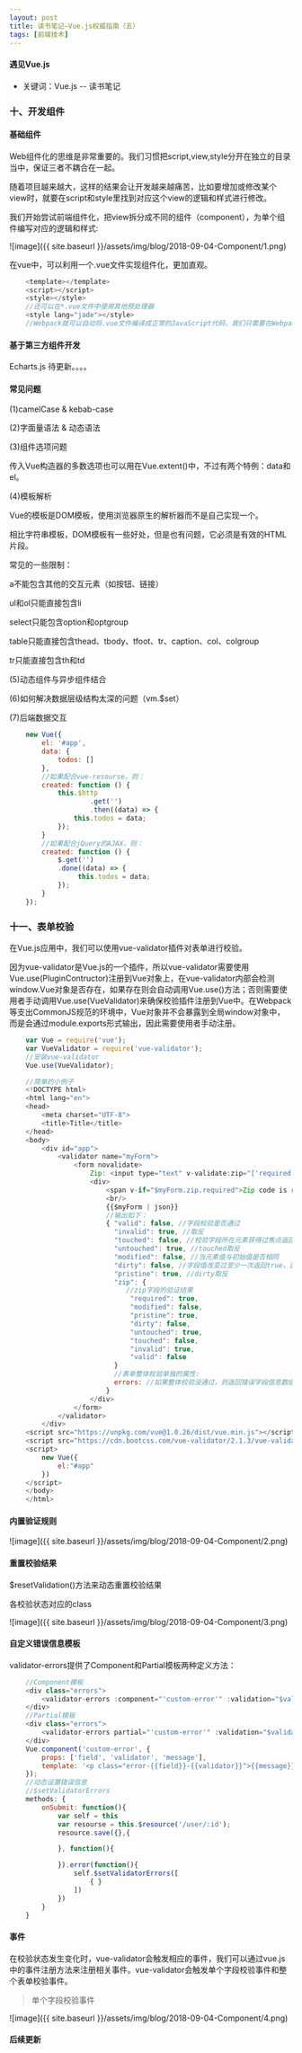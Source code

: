 ```yaml
---
layout: post
title: 读书笔记—Vue.js权威指南（五）
tags: [前端技术]
---
```

#### 遇见Vue.js

* 关键词：Vue.js -- 读书笔记

### 十、开发组件

#### 基础组件

Web组件化的思维是非常重要的。我们习惯把script,view,style分开在独立的目录当中，保证三者不耦合在一起。

随着项目越来越大，这样的结果会让开发越来越痛苦，比如要增加或修改某个view时，就要在script和style里找到对应这个view的逻辑和样式进行修改。

我们开始尝试前端组件化，把view拆分成不同的组件（component），为单个组件编写对应的逻辑和样式:

![image]({{ site.baseurl }}/assets/img/blog/2018-09-04-Component/1.png)

在vue中，可以利用一个.vue文件实现组件化，更加直观。

```javascript
    <template></template>
    <script></script>
    <style></style>
    //还可以在*.vue文件中使用其他预处理器
    <style lang="jade"></style>
    //Webpack就可以自动将.vue文件编译成正常的JavaScript代码，我们只需要在Webpack中配置好vue-loader即可。
```

#### 基于第三方组件开发

Echarts.js 待更新。。。。

#### 常见问题

(1)camelCase & kebab-case

(2)字面量语法 & 动态语法

(3)组件选项问题

传入Vue构造器的多数选项也可以用在Vue.extent()中，不过有两个特例：data和el。

(4)模板解析

Vue的模板是DOM模板，使用浏览器原生的解析器而不是自己实现一个。

相比字符串模板，DOM模板有一些好处，但是也有问题，它必须是有效的HTML片段。

常见的一些限制：

a不能包含其他的交互元素（如按钮、链接）

ul和ol只能直接包含li

select只能包含option和optgroup

table只能直接包含thead、tbody、tfoot、tr、caption、col、colgroup

tr只能直接包含th和td

(5)动态组件与异步组件结合

(6)如何解决数据层级结构太深的问题（vm.$set）

(7)后端数据交互

```javascript
    new Vue({
        el: '#app',
        data: {
            todos: []
        },
        //如果配合vue-resourse，则：
        created: function () {
            this.$http
                    .get('')
                    .then((data) => {
                this.todos = data;
            });
        }
        //如果配合jQuery的AJAX，则：
        created: function () {
            $.get('')
            .done((data) => {
                 this.todos = data;
            });
        }
    });
```

### 十一、表单校验

在Vue.js应用中，我们可以使用vue-validator插件对表单进行校验。

因为vue-validator是Vue.js的一个插件，所以vue-validator需要使用Vue.use(PluginContructor)注册到Vue对象上，在vue-validator内部会检测window.Vue对象是否存在，如果存在则会自动调用Vue.use()方法；否则需要使用者手动调用Vue.use(VueValidator)来确保校验插件注册到Vue中。在Webpack等支出CommonJS规范的环境中，Vue对象并不会暴露到全局window对象中，而是会通过module.exports形式输出，因此需要使用者手动注册。

```javascript
    var Vue = require('vue');
    var VueValidator = require('vue-validator');
    //安装vue-validator
    Vue.use(VueValidator);

    //简单的小例子
    <!DOCTYPE html>
    <html lang="en">
    <head>
        <meta charset="UTF-8">
        <title>Title</title>
    </head>
    <body>
        <div id="app">
            <validator name="myForm">
                <form novalidate>
                    Zip: <input type="text" v-validate:zip="['required']"><br />
                    <div>
                        <span v-if="$myForm.zip.required">Zip code is required.</span>
                        <br/>
                        {{$myForm | json}}
                        //输出如下：
                        { "valid": false, //字段校验是否通过
                          "invalid": true, //取反
                          "touched": false, //校验字段所在元素获得过焦点返回truke,否则返回false
                          "untouched": true, //touched取反
                          "modified": false, //当元素值与初始值是否相同
                          "dirty": false, //字段值改变过至少一次返回true，否则返回false
                          "pristine": true, //dirty取反
                          "zip": {
                             //zip字段的验证结果
                              "required": true,
                              "modified": false,
                              "pristine": true,
                              "dirty": false,
                              "untouched": true,
                              "touched": false,
                              "invalid": true,
                              "valid": false
                          }
                          //表单整体校验单独的属性:
                          errors: //如果整体校验没通过，则返回错误字段信息数组。否则返回undefined。
                        }
                    </div>
                </form>
            </validator>
        </div>
    <script src="https://unpkg.com/vue@1.0.26/dist/vue.min.js"></script>
    <script src="https://cdn.bootcss.com/vue-validator/2.1.3/vue-validator.js"></script>
    <script>
        new Vue({
            el:"#app"
        })
    </script>
    </body>
    </html>
```

#### 内置验证规则

![image]({{ site.baseurl }}/assets/img/blog/2018-09-04-Component/2.png)

#### 重置校验结果

$resetValidation()方法来动态重置校验结果

各校验状态对应的class

![image]({{ site.baseurl }}/assets/img/blog/2018-09-04-Component/3.png)

#### 自定义错误信息模板

validator-errors提供了Component和Partial模板两种定义方法：

```javascript
    //Component模板
    <div class="errors">
        <validator-errors :component="'custom-error'" :validation="$validation1"></validator-errors>
    </div>
    //Partial模板
    <div class="errors">
        <validator-errors partial="'custom-error'" :validation="$validation1"></validator-errors>
    </div>
    Vue.component('custom-error', {
        props: ['field', 'validator', 'message'],
        template: '<p class="error-{{field}}-{{validator}}">{{message}}</p>'
    });
    //动态设置错误信息
    //$setValidatorErrors
    methods: {
        onSubmit: function(){
            var self = this
            var resourse = this.$resource('/user/:id');
            resource.save({},{

            }, function(){

            }).error(function(){
                self.$setValidatorErrors([
                    { }
                ])
            })
        }
    }
```

#### 事件

在校验状态发生变化时，vue-validator会触发相应的事件，我们可以通过vue.js中的事件注册方法来注册相关事件。vue-validator会触发单个字段校验事件和整个表单校验事件。

> 单个字段校验事件

![image]({{ site.baseurl }}/assets/img/blog/2018-09-04-Component/4.png)

#### 后续更新










































